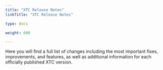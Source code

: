 ```yaml
---
title: "XTC Release Notes"
linkTitle: "XTC Release Notes"

type: docs

weight: 600

---
```


Here you will find a full list of changes including the most important fixes, improvements, and features, as well as additional information for each officially published XTC version.
